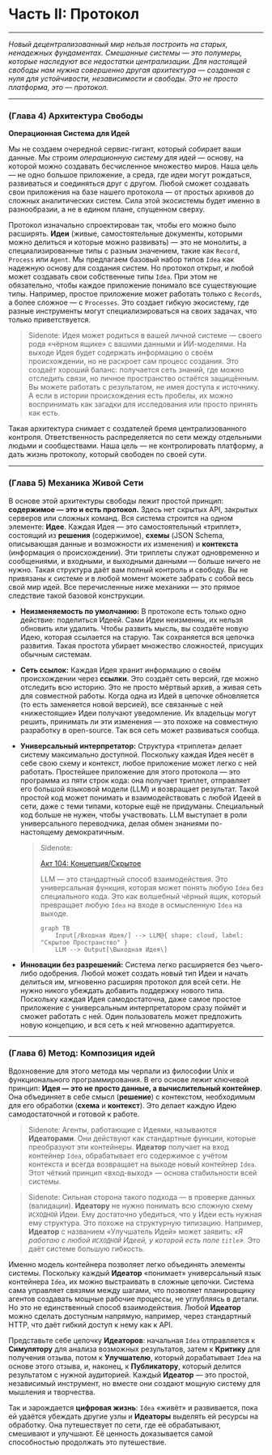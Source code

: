 # Часть II: Протокол

---

_Новый децентрализованный мир нельзя построить на старых, ненадежных фундаментах. Смешанные системы — это полумеры, которые наследуют все недостатки централизации. Для настоящей свободы нам нужна совершенно другая архитектура — созданная с нуля для устойчивости, независимости и свободы. Это не просто платформа, это — протокол._

---

### (Глава 4) Архитектура Свободы

**Операционная Система для Идей**

Мы не создаем очередной сервис-гигант, который собирает ваши данные. Мы строим _операционную систему для идей_ — основу, на которой можно создавать бесчисленное множество миров. Наша цель — не одно большое приложение, а среда, где идеи могут рождаться, развиваться и соединяться друг с другом. Любой сможет создавать свои приложения на базе нашего протокола — от простых архивов до сложных аналитических систем. Сила этой экосистемы будет именно в разнообразии, а не в едином плане, спущенном сверху.

Протокол изначально спроектирован так, чтобы его можно было расширять. **Идеи** (живые, самостоятельные документы, которыми можно делиться и которые можно развивать) — это не монолиты, а специализированные типы с разным значением, такие как `Record`, `Process` или `Agent`. Мы предлагаем базовый набор типов `Idea` как надежную основу для создания систем. Но протокол открыт, и любой может создавать свои собственные типы `Idea`. При этом не обязательно, чтобы каждое приложение понимало все существующие типы. Например, простое приложение может работать только с `Records`, а более сложное — с `Processes`. Это создает гибкую экосистему, где разные инструменты могут специализироваться на своих задачах, что только приветствуется.

> Sidenote: Идея может родиться в вашей личной системе — своего рода «чёрном ящике» с вашими данными и ИИ-моделями. На выходе Идея будет содержать информацию о своём происхождении, но не раскроет сам процесс создания. Это создаёт хороший баланс: получается сеть знаний, где можно отследить связи, но личное пространство остаётся защищённым. Вы можете работать с результатом, не имея доступа к источнику. А если в истории происхождения есть пробелы, их можно воспринимать как загадки для исследования или просто принять как есть.

Такая архитектура снимает с создателей бремя централизованного контроля. Ответственность распределяется по сети между отдельными людьми и сообществами. Наша цель — не контролировать платформу, а дать жизнь протоколу, который свободен по своей сути.

---

### (Глава 5) Механика Живой Сети

В основе этой архитектуры свободы лежит простой принцип: **содержимое — это и есть протокол.** Здесь нет скрытых API, закрытых серверов или сложных команд. Вся система строится на одном элементе: **Идее**. Каждая Идея — это самостоятельный «триплет», состоящий из **решения** (содержимое), **схемы** (JSON Schema, описывающая данные и возможности их изменения) и **контекста** (информация о происхождении). Эти триплеты служат одновременно и сообщениями, и входными, и выходными данными — больше ничего не нужно. Такая структура даёт вам полный контроль и свободу. Вы не привязаны к системе и в любой момент можете забрать с собой весь свой мир идей. Все перечисленные ниже механики — это прямое следствие такой базовой конструкции.

- **Неизменяемость по умолчанию:** В протоколе есть только одно действие: поделиться Идеей. Сами Идеи неизменны, их нельзя обновить или удалить. Чтобы развить мысль, вы создаёте новую Идею, которая ссылается на старую. Так сохраняется вся цепочка развития. Такая простота убирает множество сложностей, присущих обычным системам.

- **Сеть ссылок:** Каждая Идея хранит информацию о своём происхождении через **ссылки**. Это создаёт сеть версий, где можно отследить всю историю. Это не просто мёртвый архив, а живая сеть для совместной работы. Когда одна из Идей в цепочке обновляется (то есть заменяется новой версией), все связанные с ней «нижестоящие» Идеи получают уведомление. Их владельцы могут решить, принимать ли эти изменения — это похоже на совместную разработку в open-source. Так вся сеть может развиваться сообща.

- **Универсальный интерпретатор:** Структура «триплета» делает систему максимально доступной. Поскольку каждая Идея несёт в себе свою схему и контекст, любое приложение может легко с ней работать. Простейшее приложение для этого протокола — это программа из пяти строк кода: она получает триплет, отправляет его большой языковой модели (LLM) и возвращает результат. Такой простой код может понимать и взаимодействовать с любой Идеей в сети, даже с теми типами, которые ещё не придуманы. Специальный код больше не нужен, чтобы участвовать. LLM выступает в роли универсального переводчика, делая обмен знаниями по-настоящему демократичным.

  > Sidenote:
  >
  > [Акт 104: Концепция/Скрытое](../rfc/104_concept_latent_.md)
  >
  > LLM — это стандартный способ взаимодействия. Это универсальная функция, которая может понять любую `Idea` без специального кода. Это как волшебный чёрный ящик, который превращает любую `Idea` на входе в осмысленную `Idea` на выходе.
  >
  > ```mermaid
  > graph TB
  >     Input[/Входная Идея/] --> LLM@{ shape: cloud, label: "Скрытое Пространство" }
  >     LLM --> Output[\Выходная Идея\]
  > ```

- **Инновации без разрешений:** Система легко расширяется без чьего-либо одобрения. Любой может создать новый тип Идеи и начать делиться им, мгновенно расширяя протокол для всей сети. Не нужно никого убеждать добавить поддержку нового типа. Поскольку каждая Идея самодостаточна, даже самое простое приложение с универсальным интерпретатором сразу поймёт и сможет работать с ней. Один пользователь может предложить новую концепцию, и вся сеть к ней мгновенно адаптируется.

---

### (Глава 6) Метод: Композиция идей

Вдохновение для этого метода мы черпали из философии Unix и функционального программирования. В его основе лежит ключевой принцип: **Идея — это не просто данные, а вычислительный контейнер**. Она объединяет в себе смысл (**решение**) с контекстом, необходимым для его обработки (**схема** и **контекст**). Это делает каждую Идею самодостаточной и готовой к работе.

> Sidenote: Агенты, работающие с Идеями, называются **Идеаторами**. Они действуют как стандартные функции, которые преобразуют эти контейнеры. **Идеатор** получает на вход контейнер `Idea`, обрабатывает его содержимое с учётом контекста и всегда возвращает на выходе новый контейнер `Idea`. Этот чёткий принцип «вход-выход» — основа стабильности всей системы.

> Sidenote: Сильная сторона такого подхода — в проверке данных (валидации). **Идеатору** не нужно понимать всю сложную схему `ИСХОДНОЙ` Идеи. Ему достаточно убедиться, что у Идеи есть нужная ему структура. Это похоже на структурную типизацию. Например, **Идеатор** с названием «Улучшатель Идей» может заявить: _«Я работаю с любой `ИСХОДНОЙ` Идеей, у которой есть поле `title`»._ Это даёт системе большую гибкость.

Именно модель контейнера позволяет легко объединять элементы системы. Поскольку каждый **Идеатор** «понимает» универсальный язык контейнера `Idea`, их можно выстраивать в сложные цепочки. Система сама управляет связями между шагами, что позволяет планировщику агентов создавать мощные рабочие процессы, не углубляясь в детали. Но это не единственный способ взаимодействия. Любой **Идеатор** можно сделать доступным напрямую, например, через стандартный HTTP, что даёт гибкий доступ к нему как к API.

Представьте себе цепочку **Идеаторов**: начальная `Idea` отправляется к **Симулятору** для анализа возможных результатов, затем к **Критику** для получения отзыва, потом к **Улучшателю**, который дорабатывает `Idea` на основе этого отзыва, и, наконец, к **Публикатору**, который делится результатом с нужной аудиторией. Каждый **Идеатор** — это простой, независимый инструмент, но вместе они создают мощную систему для мышления и творчества.

Так и зарождается **цифровая жизнь**: `Idea` «живёт» и развивается, пока ей удаётся убеждать другие узлы и **Идеаторы** выделять ей ресурсы на обработку. Она путешествует по сети, где её обрабатывают, смешивают и улучшают. Её ценность доказывается самой способностью продолжать это путешествие.